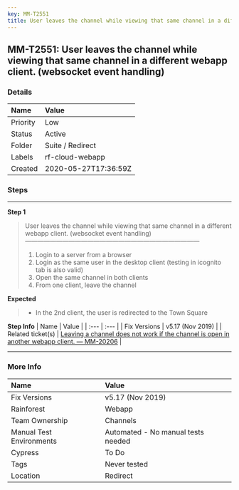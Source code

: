 ```yaml
---
key: MM-T2551
title: User leaves the channel while viewing that same channel in a different webapp client. (websocket event handling)
---
```


## MM-T2551: User leaves the channel while viewing that same channel in a different webapp client. (websocket event handling)

### Details

| Name     | Value                |
| :------- | :------------------- |
| Priority | Low                  |
| Status   | Active               |
| Folder   | Suite / Redirect     |
| Labels   | rf-cloud-webapp      |
| Created  | 2020-05-27T17:36:59Z |

### Steps

<hr/>

**Step 1**

> <article>User leaves the channel while viewing that same channel in a different webapp client. (websocket event handling)<br>————————————————————————————<ol><li>Login to a server from a browser</li><li>Login as the same user in the desktop client (testing in icognito tab is also valid)</li><li>Open the same channel in both clients</li><li>From one client, leave the channel</li></ol></article>

**Expected**

> <article><ul><li>In the 2nd client, the user is redirected to the Town Square</li></ul></article>

**Step Info**
| Name | Value |
| :--- | :--- |
| Fix Versions | v5.17 (Nov 2019) |
| Related ticket(s) | <a href="https://mattermost.atlassian.net/browse/MM-20206">Leaving a channel does not work if the channel is open in another webapp client. — MM-20206</a> |

<hr/>

### More Info

| Name                     | Value                              |
| :----------------------- | :--------------------------------- |
| Fix Versions             | v5.17 (Nov 2019)                   |
| Rainforest               | Webapp                             |
| Team Ownership           | Channels                           |
| Manual Test Environments | Automated - No manual tests needed |
| Cypress                  | To Do                              |
| Tags                     | Never tested                       |
| Location                 | Redirect                           |
